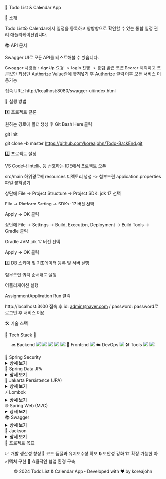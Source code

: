 📅 Todo List & Calendar App

💫 소개

Todo List와 Calendar에서 일정을 등록하고 양방향으로 확인할 수 있는 통합 일정 관리 애플리케이션입니다.

📚 API 문서

Swagger UI로 모든 API를 테스트해볼 수 있습니다.

Swagger 사용법 : signUp 요청 -> login 진행 -> 응답 받은 토큰 Bearer 제외하고 토큰값만 최상단 Authorize Value란에 붛혀넣기 후 Authorize 클릭 이후 모든 서비스 이용가능

접속 URL: http://localhost:8080/swagger-ui/index.html

🚀 실행 방법

1️⃣ 프로젝트 클론

원하는 경로에 폴더 생성 후 Git Bash Here 클릭

git init

git clone -b master https://github.com/koreajohn/Todo-BackEnd.git

2️⃣ 프로젝트 설정

VS Code나 IntelliJ 등 선호하는 IDE에서 프로젝트 오픈

src/main 하위경로에 resources 디렉토리 생성 -> 첨부드린 application.properties 파일 붙혀넣기

상단에 File -> Project Structure -> Project SDK: jdk 17 선택 

FIle -> Platform Setting -> SDKs: 17 버전 선택 

Apply -> OK 클릭

상단에 File -> Settings -> Build, Execution, Deployment -> Build Tools -> Gradle 클릭

Gradle JVM jdk 17 버전 선택

Apply -> OK 클릭



3️⃣ DB 스키마 및 기초데이터 등록 및 서버 실행

첨부드린 쿼리 순서대로 실행

어플리케이션 실행 

AssignmentApplication Run 클릭

http://localhost:3000 접속 후 id: admin@naver.com / password: password로 로그인 후 서비스 이용 

🛠️ 기술 스택

🌟 Tech Stack 🌟
<div align="center">
🔙 Backend
<img src="https://img.shields.io/badge/Java-ED8B00?style=flat-square&logo=openjdk&logoColor=white"/>
<img src="https://img.shields.io/badge/Spring-6DB33F?style=flat-square&logo=spring&logoColor=white"/>
<img src="https://img.shields.io/badge/Spring Security-6DB33F?style=flat-square&logo=spring-security&logoColor=white"/>
<img src="https://img.shields.io/badge/JPA-59666C?style=flat-square&logo=hibernate&logoColor=white"/>
<img src="https://img.shields.io/badge/MySQL-4479A1?style=flat-square&logo=mysql&logoColor=white"/>
🎨 Frontend
<img src="https://img.shields.io/badge/React.js-61DAFB?style=flat-square&logo=react&logoColor=black"/>
☁️ DevOps
<img src="https://img.shields.io/badge/AWS EC2-FF9900?style=flat-square&logo=amazon-ec2&logoColor=white"/>
🛠️ Tools
<img src="https://img.shields.io/badge/Swagger-85EA2D?style=flat-square&logo=swagger&logoColor=black"/>
<img src="https://img.shields.io/badge/Git-F05032?style=flat-square&logo=git&logoColor=white"/>
</div>
</br>
🔐 Spring Security
<details>
<summary><b>상세 보기</b></summary>
기능

✨ 인증/인가 처리
🔒 JWT 기반 보안
🌐 CORS 관리
⚡ 보안 필터 체인 구성

사용 이유

표준화된 보안 프레임워크 적용
Stateless 서버 아키텍처 구현
안전한 프론트엔드 통신
보안 취약점 최소화

</details>
💾 Spring Data JPA
<details>
<summary><b>상세 보기</b></summary>
기능

🔄 CRUD 자동화
📝 커스텀 쿼리
🔗 엔티티 매핑
💫 트랜잭션 관리

사용 이유

생산성 향상
직관적인 쿼리 생성
데이터베이스 독립성
타입 안전성 보장

</details>
🎯 Jakarta Persistence (JPA)
<details>
<summary><b>상세 보기</b></summary>
기능

🔄 ORM 구현
📊 엔티티 관리
💾 트랜잭션 처리
🔌 DB 연동

사용 이유

객체지향적 DB 처리
높은 생산성과 유지보수성
자동화된 스키마 관리
멀티 DB 플랫폼 지원

</details>
⚡ Lombok
<details>
<summary><b>상세 보기</b></summary>
기능

📝 로깅 기능
🏗️ 생성자 자동화
🔄 Getter/Setter 생성
🎨 빌더 패턴 지원

사용 이유

코드 간소화
가독성 향상
생산성 증대
일관된 코드 관리

</details>
🌐 Spring Web (MVC)
<details>
<summary><b>상세 보기</b></summary>
기능

🔗 REST API 구현
📡 HTTP 처리
🛣️ 라우팅
🏗️ 웹 계층 구성

사용 이유

RESTful 아키텍처 구현
효율적인 프론트엔드 통신
체계적인 요청/응답 처리
확장 가능한 구조

</details>
📚 Swagger
<details>
<summary><b>상세 보기</b></summary>
기능

📝 API 문서화
🧪 테스트 인터페이스
📋 API 스펙 정의

사용 이유

자동화된 문서 관리
통합 테스트 환경
원활한 협업
실시간 API 관리

</details>
🔄 Jackson
<details>
<summary><b>상세 보기</b></summary>
기능

🔄 JSON 처리
🔃 객체 변환
📊 데이터 포맷팅

사용 이유

효율적인 데이터 변환
RESTful 데이터 처리
다양한 타입 지원
커스텀 규칙 적용

</details>
🎯 프로젝트 목표

📈 개발 생산성 향상
🎨 코드 품질과 유지보수성 확보
🔒 보안성 강화
🏗️ 확장 가능한 아키텍처 구현
👥 효율적인 협업 환경 구축


<div align="center">
© 2024 Todo List & Calendar App - Developed with ❤️ by koreajohn
</div>
